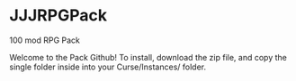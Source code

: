 # JJJRPGPack
100 mod RPG Pack

Welcome to the Pack Github! To install, download the zip file, and copy the single folder inside into your Curse/Instances/ folder. 
